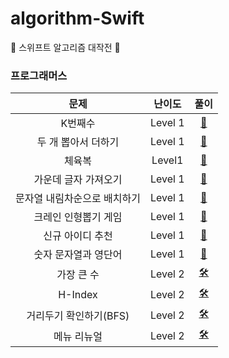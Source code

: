 # algorithm-Swift
🤯 스위프트 알고리즘 대작전 🤯

###  프로그래머스
|    문제                   |   난이도   |   풀이   |
| :----------------------: | :------: | :-------: |
|    K번째수                |  Level 1 |    [🔫](https://github.com/hyun99999/algorithm-Swift/blob/master/Level1/풀이/K번째수.md)     |
|    두 개 뽑아서 더하기       |  Level 1 |    [🔫](https://github.com/hyun99999/algorithm-Swift/blob/master/Level1/풀이/두%20개%20뽑아서%20더하기.md)   |
|     체육복                |  Level1 |     [🔫](https://github.com/hyun99999/algorithm-Swift/blob/master/Level1/풀이/체육복.md)   |
|    가운데 글자 가져오기       |  Level 1 |   [🔫](https://github.com/hyun99999/algorithm-Swift/blob/master/Level1/풀이/가운데%20글자%20가져오기.md)    |
|  문자열 내림차순으로 배치하기   |  Level 1 |   [🔫](https://github.com/hyun99999/algorithm-Swift/blob/master/Level1/풀이/문자열%20내림차순으로%20배치하기.md)     |
|   크레인 인형뽑기 게임        |  Level 1 |   [🔫](https://github.com/hyun99999/algorithm-Swift/blob/master/Level1/풀이/크레인%20인형뽑기%20게임.md)     |
|    신규 아이디 추천          |  Level 1 |   [🔫](https://github.com/hyun99999/algorithm-Swift/blob/master/Level1/풀이/신규%20아이디%20추천.md)     |
|    숫자 문자열과 영단어       |  Level 1 |   [🔫](https://github.com/hyun99999/algorithm-Swift/blob/master/Level1/숫자%20문자열과%20영단어.playground/Contents.swift)    |
|   가장 큰 수               |  Level 2 |   [🛠](https://github.com/hyun99999/algorithm-Swift/blob/master/Level2/풀이/가장%20큰%20수.md)    |
|   H-Index               |  Level 2 |    [🛠](https://github.com/hyun99999/algorithm-Swift/blob/master/Level2/풀이/H-Index.md)    |
|   거리두기 확인하기(BFS)     |  Level 2 |   [🛠](https://github.com/hyun99999/algorithm-Swift/blob/master/Level2/거리두기확인하기(BFS).playground/Contents.swift)    |
|   메뉴 리뉴얼               |  Level 2 |   [🛠](https://github.com/hyun99999/algorithm-Swift/blob/master/Level2/메뉴리뉴얼.playground/Contents.swift)    |

 
